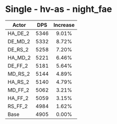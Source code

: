 # Single - hv-as - night_fae
| Actor | DPS | Increase |
|---|:---:|:---:|
|HA_DE_2|5346|9.01%|
|DE_MD_2|5332|8.72%|
|DE_RS_2|5258|7.20%|
|HA_MD_2|5221|6.46%|
|DE_FF_2|5181|5.64%|
|MD_RS_2|5144|4.89%|
|HA_RS_2|5140|4.79%|
|MD_FF_2|5062|3.21%|
|HA_FF_2|5059|3.15%|
|RS_FF_2|4984|1.62%|
|Base|4905|0.00%|
